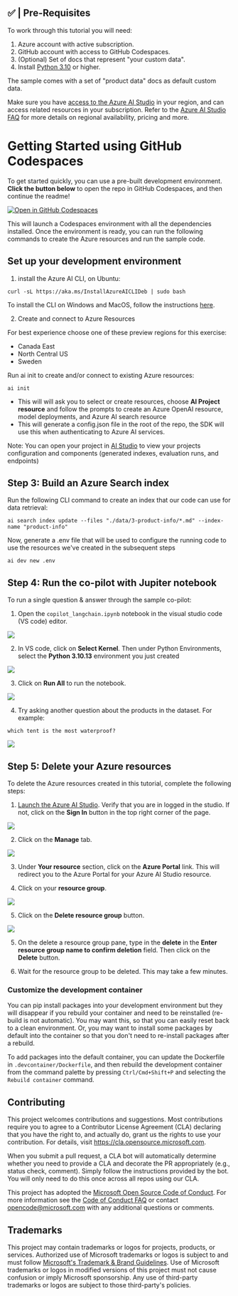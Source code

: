 ## ✅ | Pre-Requisites

To work through this tutorial you will need:
1. Azure account with active subscription.
2. GitHub account with access to GitHub Codespaces.
3. (Optional) Set of docs that represent "your custom data".
4. Install [Python 3.10](https://www.python.org/) or higher.

The sample comes with a set of "product data" docs as default custom data. 

Make sure you have [access to the Azure AI Studio](https://learn.microsoft.com/en-us/azure/ai-studio/faq#how-can-customers-access-azure-ai-studio--) in your region, and can access related resources in your subscription. Refer to the [Azure AI Studio FAQ](https://learn.microsoft.com/en-us/azure/ai-studio/faq#how-can-customers-access-azure-ai-studio--) for more details on regional availability, pricing and more.

# Getting Started using GitHub Codespaces

To get started quickly, you can use a pre-built development environment. **Click the button below** to open the repo in GitHub Codespaces, and then continue the readme!

[![Open in GitHub Codespaces](https://github.com/codespaces/badge.svg)](https://codespaces.new/Azure/aistudio-copilot-sample?quickstart=1)  

This will launch a Codespaces environment with all the dependencies installed.  Once the environment is ready, you can run the following commands to create the Azure resources and run the sample code.

## Set up your development environment

1. install the Azure AI CLI, on Ubuntu:
```
curl -sL https://aka.ms/InstallAzureAICLIDeb | sudo bash
```

To install the CLI on Windows and MacOS, follow the instructions [here](https://github.com/Azure/azureai-insiders/blob/main/previews/aistudio/how-to/use_azureai_sdk.md#install-the-cli).

2. Create and connect to Azure Resources

For best experience choose one of these preview regions for this exercise:
- Canada East
- North Central US
- Sweden
 
Run ai init to create and/or connect to existing Azure resources:
```
ai init
```

- This will will ask you to select or create resources, choose  **AI Project resource** and follow the prompts to create an Azure OpenAI resource, model deployments, and Azure AI  search resource
- This will generate a config.json file in the root of the repo, the SDK will use this when authenticating to Azure AI services.

Note: You can open your project in [AI Studio](https://aka.ms/AzureAIStudio) to view your projects configuration and components (generated indexes, evaluation runs, and endpoints)

## Step 3: Build an Azure Search index

Run the following CLI command to create an index that our code can use for data retrieval:
```
ai search index update --files "./data/3-product-info/*.md" --index-name "product-info"
```

Now, generate a .env file that will be used to configure the running code to use the resources we've created in the subsequent steps
```
ai dev new .env
```

## Step 4: Run the co-pilot with Jupiter notebook

To run a single question & answer through the sample co-pilot:

1. Open the `copilot_langchain.ipynb` notebook in the visual studio code (VS code) editor.

![](/img/3-select-kernel.png)

2. In VS code, click on **Select Kernel**. Then under Python Environments, select the **Python 3.10.13** environment you just created

![](/img/3-python-env.png)

3. Click on **Run All** to run the notebook.

![](/img/4-run-all.png)

4. Try asking another question about the products in the dataset. For example:
```
which tent is the most waterproof?
```
![](/img/5-question.png)

## Step 5: Delete your Azure resources

To delete the Azure resources created in this tutorial, complete the following steps:

1. [Launch the Azure AI Studio](https://aka.ms/azureaistudio).  Verify that you are in logged in the studio.  If not, click on the **Sign In** button in the top right corner of the page. 

![](/img/5-1-ai-search-sign-up.png)

2. Click on the **Manage** tab.

![](/img/5-1-ai-search-manage.png)

3. Under **Your resource** section, click on the **Azure Portal** link.  This will redirect you to the Azure Portal for your Azure AI Studio resource.

4. Click on your **resource group**.

![](/img/5-3-ai-search-resource-group.png)

5. Click on the **Delete resource group** button.

![](/img/5-4-ai-search-delete-resource-group.png)

5. On the delete a resource group pane, type in the **delete** in the **Enter resource group name to confirm deletion** field.  Then click on the **Delete** button.

6. Wait for the resource group to be deleted.  This may take a few minutes.

### Customize the development container

You can pip install packages into your development environment but they will disappear if you rebuild your container and need to be reinstalled (re-build is not automatic). You may want this, so that you can easily reset back to a clean environment. Or, you may want to install some packages by default into the container so that you don't need to re-install packages after a rebuild.

To add packages into the default container, you can update the Dockerfile in `.devcontainer/Dockerfile`, and then rebuild the development container from the command palette by pressing `Ctrl/Cmd+Shift+P` and selecting the `Rebuild container` command.

## Contributing

This project welcomes contributions and suggestions.  Most contributions require you to agree to a
Contributor License Agreement (CLA) declaring that you have the right to, and actually do, grant us
the rights to use your contribution. For details, visit https://cla.opensource.microsoft.com.

When you submit a pull request, a CLA bot will automatically determine whether you need to provide
a CLA and decorate the PR appropriately (e.g., status check, comment). Simply follow the instructions
provided by the bot. You will only need to do this once across all repos using our CLA.

This project has adopted the [Microsoft Open Source Code of Conduct](https://opensource.microsoft.com/codeofconduct/).
For more information see the [Code of Conduct FAQ](https://opensource.microsoft.com/codeofconduct/faq/) or
contact [opencode@microsoft.com](mailto:opencode@microsoft.com) with any additional questions or comments.

## Trademarks

This project may contain trademarks or logos for projects, products, or services. Authorized use of Microsoft 
trademarks or logos is subject to and must follow 
[Microsoft's Trademark & Brand Guidelines](https://www.microsoft.com/en-us/legal/intellectualproperty/trademarks/usage/general).
Use of Microsoft trademarks or logos in modified versions of this project must not cause confusion or imply Microsoft sponsorship.
Any use of third-party trademarks or logos are subject to those third-party's policies.